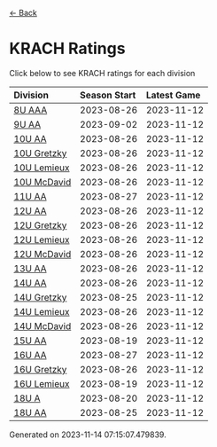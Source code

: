[<- Back](../readme.md)
# KRACH Ratings
Click below to see KRACH ratings for each division

| Division | Season Start | Latest Game |
| :-- | :-- | :-- |
| [8U AAA](8U-AAA-ratings.md) | 2023-08-26 | 2023-11-12 |
| [9U AA](9U-AA-ratings.md) | 2023-09-02 | 2023-11-12 |
| [10U AA](10U-AA-ratings.md) | 2023-08-26 | 2023-11-12 |
| [10U Gretzky](10U-Gretzky-ratings.md) | 2023-08-26 | 2023-11-12 |
| [10U Lemieux](10U-Lemieux-ratings.md) | 2023-08-26 | 2023-11-12 |
| [10U McDavid](10U-McDavid-ratings.md) | 2023-08-26 | 2023-11-12 |
| [11U AA](11U-AA-ratings.md) | 2023-08-27 | 2023-11-12 |
| [12U AA](12U-AA-ratings.md) | 2023-08-26 | 2023-11-12 |
| [12U Gretzky](12U-Gretzky-ratings.md) | 2023-08-26 | 2023-11-12 |
| [12U Lemieux](12U-Lemieux-ratings.md) | 2023-08-26 | 2023-11-12 |
| [12U McDavid](12U-McDavid-ratings.md) | 2023-08-26 | 2023-11-12 |
| [13U AA](13U-AA-ratings.md) | 2023-08-26 | 2023-11-12 |
| [14U AA](14U-AA-ratings.md) | 2023-08-26 | 2023-11-12 |
| [14U Gretzky](14U-Gretzky-ratings.md) | 2023-08-25 | 2023-11-12 |
| [14U Lemieux](14U-Lemieux-ratings.md) | 2023-08-26 | 2023-11-12 |
| [14U McDavid](14U-McDavid-ratings.md) | 2023-08-26 | 2023-11-12 |
| [15U AA](15U-AA-ratings.md) | 2023-08-19 | 2023-11-12 |
| [16U AA](16U-AA-ratings.md) | 2023-08-27 | 2023-11-12 |
| [16U Gretzky](16U-Gretzky-ratings.md) | 2023-08-26 | 2023-11-12 |
| [16U Lemieux](16U-Lemieux-ratings.md) | 2023-08-19 | 2023-11-12 |
| [18U A](18U-A-ratings.md) | 2023-08-20 | 2023-11-12 |
| [18U AA](18U-AA-ratings.md) | 2023-08-25 | 2023-11-12 |

Generated on 2023-11-14 07:15:07.479839.
